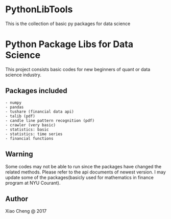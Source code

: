 # PythonLibTools
 This is the collection of basic py packages for data science

Python Package Libs for Data Science
===================================
This project consists basic codes for new beginners of quant or data science industry.

Packages included
-----------
	- numpy
	- pandas
	- tushare (financial data api)
	- talib (pdf)
	- candle line pattern recognition (pdf)
	- crawler (very basic)
	- statistics: basic
	- statistics: time series
	- financial functions

Warning
-----------
Some codes may not be able to run since the packages have changed the related methods. Please
refer to the api documents of newest version. I may update some of the packages(basicly used for mathematics in finance program at NYU Courant). 


Author
-----------
Xiao Cheng @ 2017

